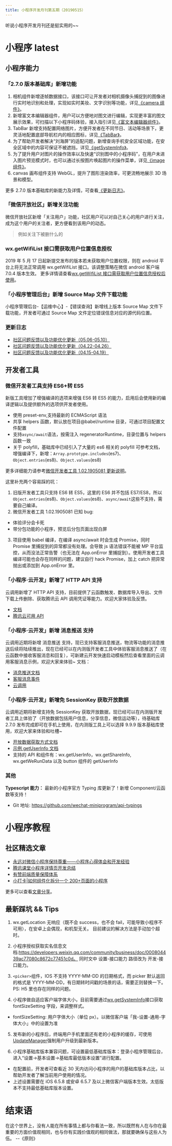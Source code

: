```yaml
---
title: 小程序开发月刊第五期（20190515）
---
```


听说小程序开发月刊还是挺实用的~~

<!--more-->

# 小程序 latest

## 小程序能力

### 「2.7.0 版本基础库」新增功能

1. 相机组件新增逐帧数据接口，该接口可让开发者对相机摄像头捕捉到的图像进行实时地识别和处理，实现如实时美妆、文字识别等功能，详见[《camera 组件》](https://developers.weixin.qq.com/miniprogram/dev/component/camera.html)。
2. 新增富文本编辑器组件，用户可以方便地对图文进行编辑，实现更丰富的图文展示效果，可扫描以下小程序码体验，接入指引详见[《富文本编辑器组件》](https://developers.weixin.qq.com/miniprogram/dev/component/editor.html)。
3. TabBar 新增支持配置网络图片，方便开发者在不同节日、活动等场景下，更灵活地配置底部导航栏内的相应图标，详见[《TabBar》](https://developers.weixin.qq.com/miniprogram/dev/api/wx.setTabBarItem.html)。
4. 为了帮助开发者解决“刘海屏”的适配问题，新增查询手机安全区域功能，在安全区域中的内容可保证不被遮挡，详见[《getSystemInfo》](https://developers.weixin.qq.com/miniprogram/dev/api/wx.getSystemInfo.html)。
5. 为了提升用户对图片的操作效率以及快速“识别图中的小程序码”，在用户未进入图片预览模式时，也可以通过长按图片唤起图片的操作菜单，详见[《image 组件》](https://developers.weixin.qq.com/miniprogram/dev/component/image.html)。
6. canvas 画布组件支持 WebGL，提升了图形渲染效率，可更流畅地展示 3D 场景和模型。

更多 2.7.0 版本基础库的新能力及详情，可查看[《更新日志》](https://developers.weixin.qq.com/miniprogram/dev/framework/release.html)。

### 「微信开放社区」新增关注功能

微信开放社区新增「关注用户」功能，社区用户可以对自己关心的用户进行关注，成为这个用户的关注者，更方便看到该用户的动态。

> 例如关注下被删什么的

### wx.getWifiList 接口需获取用户位置信息授权

2019 年 5 月 17 日起新提交发布的版本若未获取用户位置权限，则在 android 平台上将无法正常调用 wx.getWifiList 接口。该调整策略在微信 android 客户端 7.0.4 版本生效。
更多详情请查看[wx.getWifiList 接口需获取用户位置信息授权后使用](https://developers.weixin.qq.com/community/develop/doc/0002ec7dc6cd5894957808bd854c01)。

### 「小程序管理后台」新增 Source Map 文件下载功能

小程序管理后台-【运维中心】-【错误查询】新增线上版本 Source Map 文件下载功能，开发者可通过 Source Map 文件定位错误信息对应的源代码位置。

### 更新日志

- [社区问题反馈以及功能优化更新（05.06-05.10）](https://developers.weixin.qq.com/community/develop/doc/0002c407d0c0d023d8889391651001)
- [社区问题反馈以及功能优化更新（04.22-04.26）](https://developers.weixin.qq.com/community/develop/doc/00000a9a2040505a5b887ef7156c01)
- [社区问题反馈以及功能优化更新（04.15-04.19）](https://developers.weixin.qq.com/community/develop/doc/00008813390720866b784e0fd5ac01)

## 开发者工具

### 微信开发者工具支持 ES6+转 ES5

新版工具增加了增强编译的选项来增强 ES6 转 ES5 的能力，启用后会使用新的编译逻辑以及提供额外的选项供开发者使用。

- 使用 preset-env,支持最新的 ECMAScript 语法
- 共享 helpers 函数，默认放在项目@babel/runtime 目录，可通过项目配置文件配置
- 支持`async/await`语法，按需注入 regeneratorRuntime，目录位置与 helpers 函数一致
- 关于 polyfill，基础库中已经引入了大量的 es6 相关的 polyfill 可参考文档，增强编译下，新增：`Array.prototype.includes`(es7)、`Object.entries`(es8)、`Object.values`(es8)

更多详细能力请参考[微信开发者工具 1.02.1905081 更新说明](https://developers.weixin.qq.com/community/develop/doc/00066877c54eb0ff5488b54885b801)。

这里补充两个容易踩的坑：

1. 旧版开发者工具只支持 ES6 转 ES5，这里的 ES6 并不包括 ES7/ES8，所以`Object.entries`(es8)、`Object.values`(es8)、`async/await`这些不支持，需要自己编译。
2. 微信开发者工具 1.02.1905081 已知 bug:

- 体验评分会卡死
- 带分包功能的小程序，预览后分包页面出现白屏

3. 项目使用 babel 编译，在编译 async/await 时会生成 Promise，同时 Promise 里捕捉到的异常都没有处理。会导致 js 语法错误不能被 MP 平台监控，从而没法正常告警（也无法在 App.onError 里捕捉到）。使用开发者工具编译可能也会存在同样的问题，建议自行 hack Promise，加上 catch 把异常抛出或添加到 App.onError 里。

### 「小程序·云开发」新增了 HTTP API 支持

云调用新增了 HTTP API 支持，目前提供了云函数触发、数据库导入导出、文件下载上传删除、获取腾讯云 API 调用凭证等能力。欢迎大家体验及反馈。

- [文档](https://developers.weixin.qq.com/miniprogram/dev/wxcloud/reference-http-api/index.html)
- [腾讯云可用 API](https://cloud.tencent.com/document/api/876/34809)

### 「小程序·云开发」新增 消息推送 支持

云调用近期将新增 消息推送 支持，现已支持客服消息推送，物流等功能的消息推送后续将陆续推出，现在已经可以在内测版开发者工具中体验客服消息推送了（在云函数中接收客服消息和回复），可新建云开发快速启动模板然后查看里面的云调用客服消息示例，欢迎大家来体验~
文档：

- [消息推送文档](https://developers.weixin.qq.com/miniprogram/dev/framework/server-ability/message-push.html)
- [客服消息事件](https://developers.weixin.qq.com/miniprogram/dev/framework/open-ability/customer-message/receive.html)
- [云调用](https://developers.weixin.qq.com/miniprogram/dev/api-backend/customerServiceMessage.send.html?t=19051721#method-cloud)

### 「小程序·云开发」新增免 SessionKey 获取开放数据

云调用近期将新增支持免 SessionKey 获取开放数据，现已经可以在内测版开发者工具上体验了（开放数据包括用户信息，分享信息，微信运动等），待基础库 2.7.0 发布完成即可在手机上使用，在内测版工具上可以选择 9.9.9 版本基础库使用，欢迎大家来体验和吐槽~

- [开放数据获取方式文档](https://developers.weixin.qq.com/miniprogram/dev/framework/open-ability/signature.html)
- [示例 getUserInfo 文档](https://developers.weixin.qq.com/miniprogram/dev/api/wx.getUserInfo.html)
- 支持的 API 和组件有：wx.getUserInfo，wx.getShareInfo, wx.getWeRunData 以及 button 组件的 getUserInfo

### 其他

**Typescript 能力：**
最新的小程序官方 Typing 库更新了！新增 Component/云函数等支持！

- Git 地址: https://github.com/wechat-miniprogram/api-typings

# 小程序教程

## 社区精选文章

- [永远对微信小程序保持尊重——小程序心得体会和开发经验](https://developers.weixin.qq.com/community/develop/article/doc/00022e1ce2cd38f14e88cdee15bc13)
- [腾讯课堂小程序详情页开发总结](https://developers.weixin.qq.com/community/develop/article/doc/00080a33d6c4284bb57886c8e56c13)
- [有赞前端质量保障体系](https://developers.weixin.qq.com/community/develop/article/doc/000e462d9f0348423778380095b413)
- [小打卡|如何组件化拆分一个 200+页面的小程序](https://developers.weixin.qq.com/community/develop/article/doc/000aa441bdc990492478911e85c013)

更多可以查看[文章分享](https://developers.weixin.qq.com/community/develop/article)。

## 最新踩坑 && Tips

1. wx.getLocation 无响应（既不会 success，也不会 fail，可能导致小程序不可用），在安卓上会偶现，和机型无关。
   目前建议的解决方法是手动加个超时。

2. 小程序授权获取实名信息文档:https://developers.weixin.qq.com/community/business/doc/000804439ac77080c8672c77451c0d。
   同时文中 设置-接口能力 路径改为 开发-接口能力。

3. `<picker>`组件，IOS 不支持 YYYY-MM-DD 的日期格式，而 picker 默认返回的格式是 YYYY-MM-DD，有日期转时间戳的场景的话，需要正则替换一下。
   PS: H5 里也存在同样的问题。

4. 小程序做自适应客户端字体大小，目前需要通过[wx.getSystemInfo](https://developers.weixin.qq.com/miniprogram/dev/api/wx.getSystemInfo.html)接口获取 fontSizeSetting 字段，来调整样式。

- fontSizeSetting: 用户字体大小（单位 px）。以微信客户端「我-设置-通用-字体大小」中的设置为准

5. 发布新的小程序后，终端用户手机里面还有老的小程序的缓存，可使用[UpdateManager](https://developers.weixin.qq.com/miniprogram/dev/api/UpdateManager.html)强制用户升级到最新版本。

6. 小程序基础库版本兼容问题，可设置最低基础库版本：登录小程序管理后台，进入“设置->基本设置->基础库最低版本设置”进行配置。

- 在配置前，开发者可查看近 30 天内访问小程序的用户的基础库版本占比，以帮助开发者了解当前用户使用的情况。
- 上述设置需要在 iOS 6.5.8 或安卓 6.5.7 及以上微信客户端版本生效。太低版本不支持最低基础库版本设置。

# 结束语

在这个世界上，没有人能在所有事情上都与你看法一致，所以既然有人在与你在最重要的方面价值观相同，也与你有实践价值观的相同做法，那就要确保与这些人为伍。 --《原则》

